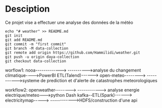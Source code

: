 # Desciption
Ce projet vise a effectuer une analyse des données de la météo

```
echo "# weather" >> README.md
git init
git add README.md
git commit -m "first commit"
git branch -M data-collection
git remote add origin https://github.com/Hammilidi/weather.git
git push -u origin daya-collection
git checkout data-collection
```


worflow1:  nooa------------->             ---------->analyse du changement climatique---->PowerBI
                               ETL(Talend)------>
           open-meteo-------->            ----------->systeme de prediction et d'alerte de catastrophes meteorologiques 
           
           

workflow2: openweather-------->            ------------> analyse energie electrique/meteo--->python Dash
                              kafka--ETL(Spark)------>
           electricitymap----->           ------------>HDFS/construction d'une api
          
               